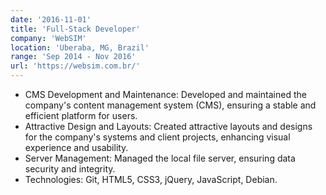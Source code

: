 ```yaml
---
date: '2016-11-01'
title: 'Full-Stack Developer'
company: 'WebSIM'
location: 'Uberaba, MG, Brazil'
range: 'Sep 2014 - Nov 2016'
url: 'https://websim.com.br/'
---
```


- CMS Development and Maintenance: Developed and maintained the company's content management system (CMS), ensuring a stable and efficient platform for users.
- Attractive Design and Layouts: Created attractive layouts and designs for the company's systems and client projects, enhancing visual experience and usability.
- Server Management: Managed the local file server, ensuring data security and integrity.
- Technologies: Git, HTML5, CSS3, jQuery, JavaScript, Debian.
